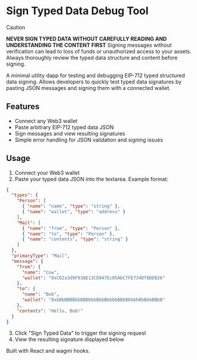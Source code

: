 # Sign Typed Data Debug Tool

> [!CAUTION]
> **NEVER SIGN TYPED DATA WITHOUT CAREFULLY READING AND UNDERSTANDING THE CONTENT FIRST**
> Signing messages without verification can lead to loss of funds or unauthorized access to your assets. Always thoroughly review the typed data structure and content before signing.

A minimal utility dapp for testing and debugging EIP-712 typed structured data signing. Allows developers to quickly test typed data signatures by pasting JSON messages and signing them with a connected wallet.

## Features

- Connect any Web3 wallet
- Paste arbitrary EIP-712 typed data JSON
- Sign messages and view resulting signatures
- Simple error handling for JSON validation and signing issues

## Usage

1. Connect your Web3 wallet
2. Paste your typed data JSON into the textarea. Example format:

```json
{
  "types": {
    "Person": [
      { "name": "name", "type": "string" },
      { "name": "wallet", "type": "address" }
    ],
    "Mail": [
      { "name": "from", "type": "Person" },
      { "name": "to", "type": "Person" },
      { "name": "contents", "type": "string" }
    ]
  },
  "primaryType": "Mail",
  "message": {
    "from": {
      "name": "Cow",
      "wallet": "0xCD2a3d9F938E13CD947Ec05AbC7FE734Df8DD826"
    },
    "to": {
      "name": "Bob",
      "wallet": "0xbBbBBBBbbBBBbbbBbbBbbbbBBbBbbbbBbBbbBBbB"
    },
    "contents": "Hello, Bob!"
  }
}
```

3. Click "Sign Typed Data" to trigger the signing request
4. View the resulting signature displayed below

Built with React and wagmi hooks.
